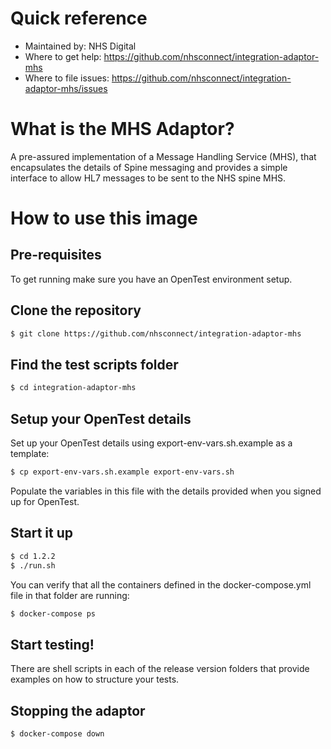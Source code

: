
# Quick reference
- Maintained by: NHS Digital
- Where to get help: https://github.com/nhsconnect/integration-adaptor-mhs
- Where to file issues: https://github.com/nhsconnect/integration-adaptor-mhs/issues

# What is the MHS Adaptor?
A pre-assured implementation of a Message Handling Service (MHS), that encapsulates the details of Spine messaging and provides a simple interface to allow HL7 messages to be sent to the NHS spine MHS.

# How to use this image
## Pre-requisites
To get running make sure you have an OpenTest environment setup.

## Clone the repository
```bash
$ git clone https://github.com/nhsconnect/integration-adaptor-mhs
```

## Find the test scripts folder
```bash
$ cd integration-adaptor-mhs
```

## Setup your OpenTest details
Set up your OpenTest details using export-env-vars.sh.example as a template:
```bash
$ cp export-env-vars.sh.example export-env-vars.sh
```
Populate the variables in this file with the details provided when you signed up for OpenTest.

## Start it up
```bash
$ cd 1.2.2
$ ./run.sh
```

You can verify that all the containers defined in the docker-compose.yml file in that folder are running:
```bash
$ docker-compose ps
```

## Start testing!

There are shell scripts in each of the release version folders that provide examples on how to structure your tests.

## Stopping the adaptor
```bash
$ docker-compose down
```
